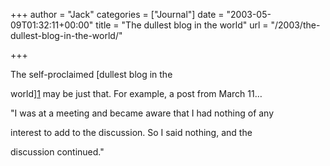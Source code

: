 +++
author = "Jack"
categories = ["Journal"]
date = "2003-05-09T01:32:11+00:00"
title = "The dullest blog in the world"
url = "/2003/the-dullest-blog-in-the-world/"

+++

The self-proclaimed [dullest blog in the
  

  
world][1] may be just that. For example, a post from March 11&#8230;

"I was at a meeting and became aware that I had nothing of any
  

  
interest to add to the discussion. So I said nothing, and the
  

  
discussion continued."

 [1]: //www.wibsite.com/wiblog/dull/"